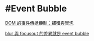 # #Event Bubble

[DOM 的事件傳遞機制：捕獲與冒泡](https://blog.techbridge.cc/2017/07/15/javascript-event-propagation/)

[blur 與 focusout 的差異就是 event bubble](https://developer.mozilla.org/en-US/docs/Web/API/Element/blur_event)
